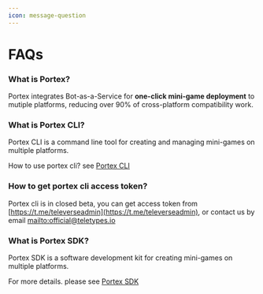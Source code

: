 ```yaml
---
icon: message-question
---
```


# FAQs

### What is Portex?

Portex integrates Bot-as-a-Service for **one-click mini-game deployment** to mutiple platforms, reducing over 90% of cross-platform compatibility work.

### What is Portex CLI?

Portex CLI is a command line tool for creating and managing mini-games on multiple platforms.

How to use portex cli? see [Portex CLI](cli/overview.md)

### How to get portex cli access token?

Portex cli is in closed beta, you can get access token from [https://t.me/televerseadmin](https://t.me/televerseadmin), or contact us by email [mailto:official@teletypes.io](mailto:official@teletypes.io)

### What is Portex SDK?

Portex SDK is a software development kit for creating mini-games on multiple platforms.

For more details. please see [Portex SDK](sdk/overview.md)
